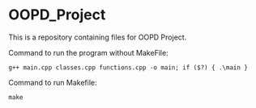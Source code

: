 # OOPD_Project

This is a repository containing files for OOPD Project.

Command to run the program without MakeFile: 
```
g++ main.cpp classes.cpp functions.cpp -o main; if ($?) { .\main }
```

Command to run Makefile:
```
make 
```
